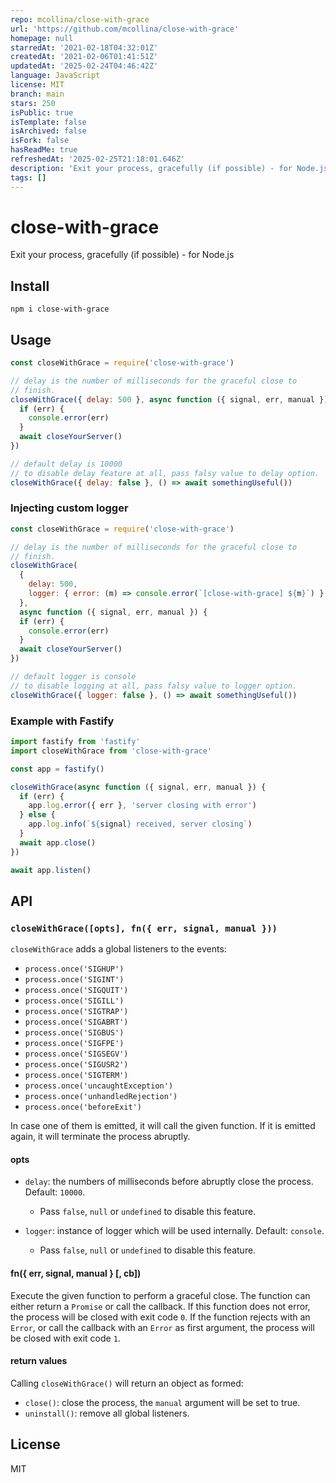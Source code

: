 ```yaml
---
repo: mcollina/close-with-grace
url: 'https://github.com/mcollina/close-with-grace'
homepage: null
starredAt: '2021-02-18T04:32:01Z'
createdAt: '2021-02-06T01:41:51Z'
updatedAt: '2025-02-24T04:46:42Z'
language: JavaScript
license: MIT
branch: main
stars: 250
isPublic: true
isTemplate: false
isArchived: false
isFork: false
hasReadMe: true
refreshedAt: '2025-02-25T21:18:01.646Z'
description: 'Exit your process, gracefully (if possible) - for Node.js'
tags: []
---
```


# close-with-grace

Exit your process, gracefully (if possible) - for Node.js

## Install

```
npm i close-with-grace
```

## Usage

```js
const closeWithGrace = require('close-with-grace')

// delay is the number of milliseconds for the graceful close to
// finish.
closeWithGrace({ delay: 500 }, async function ({ signal, err, manual }) {
  if (err) {
    console.error(err)
  }
  await closeYourServer()
})

// default delay is 10000
// to disable delay feature at all, pass falsy value to delay option.
closeWithGrace({ delay: false }, () => await somethingUseful())
```

### Injecting custom logger

```js
const closeWithGrace = require('close-with-grace')

// delay is the number of milliseconds for the graceful close to
// finish.
closeWithGrace(
  {
    delay: 500,
    logger: { error: (m) => console.error(`[close-with-grace] ${m}`) }
  },
  async function ({ signal, err, manual }) {
  if (err) {
    console.error(err)
  }
  await closeYourServer()
})

// default logger is console
// to disable logging at all, pass falsy value to logger option.
closeWithGrace({ logger: false }, () => await somethingUseful())
```

### Example with Fastify

```js
import fastify from 'fastify'
import closeWithGrace from 'close-with-grace'

const app = fastify()

closeWithGrace(async function ({ signal, err, manual }) {
  if (err) {
    app.log.error({ err }, 'server closing with error')
  } else {
    app.log.info(`${signal} received, server closing`)
  }
  await app.close()
})

await app.listen()
```

## API

### `closeWithGrace([opts], fn({ err, signal, manual }))`

`closeWithGrace` adds a global listeners to the events:

* `process.once('SIGHUP')`
* `process.once('SIGINT')`
* `process.once('SIGQUIT')`
* `process.once('SIGILL')`
* `process.once('SIGTRAP')`
* `process.once('SIGABRT')`
* `process.once('SIGBUS')`
* `process.once('SIGFPE')`
* `process.once('SIGSEGV')`
* `process.once('SIGUSR2')`
* `process.once('SIGTERM')`
* `process.once('uncaughtException')`
* `process.once('unhandledRejection')`
* `process.once('beforeExit')`

In case one of them is emitted, it will call the given function.
If it is emitted again, it will terminate the process abruptly.

#### opts

* `delay`: the numbers of milliseconds before abruptly close the
  process. Default: `10000`.
  - Pass `false`, `null` or `undefined` to disable this feature.

* `logger`: instance of logger which will be used internally. Default: `console`.
  - Pass `false`, `null` or `undefined` to disable this feature.

#### fn({ err, signal, manual } [, cb])

Execute the given function to perform a graceful close.
The function can either return a `Promise` or call the callback.
If this function does not error, the process will be closed with
exit code `0`.
If the function rejects with an `Error`, or call the callback with an
`Error` as first argument, the process will be closed with exit code
`1`.

#### return values

Calling `closeWithGrace()` will return an object as formed:

* `close()`: close the process, the `manual` argument will be set to
  true.
* `uninstall()`: remove all global listeners.

## License

MIT
